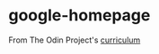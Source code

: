 # google-homepage

From The Odin Project's
[curriculum](http://www.theodinproject.com/web-development-101/html-css)
